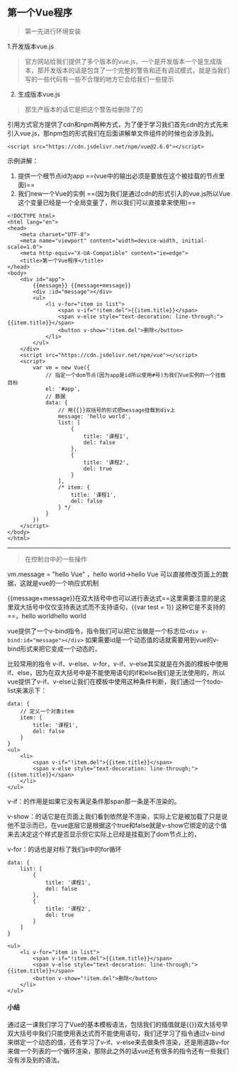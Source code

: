 ## 第一个Vue程序

> 第一先进行环境安装

1.开发版本vue.js

> 官方网站给我们提供了多个版本的vue.js，一个是开发版本一个是生成版本，那开发版本的话是包含了一个完整的警告和还有调试模式，就是当我们写的一些代码有一些不合理的地方它会给我们一些提示

2. 生成版本vue.js

> 那生产版本的话它是把这个警告给删除了的

引用方式官方提供了cdn和npm两种方式，为了便于学习我们首先cdn的方式先来引入vue.js，那npm包的形式我们在后面讲解单文件组件的时候也会涉及到。
```
<script src="https://cdn.jsdelivr.net/npm/vue@2.6.0"></script>
```
示例讲解：

1. 提供一个根节点id为app ==(vue中的输出必须是要放在这个被挂载的节点里面)==
2. 我们new一个Vue的实例 ==(因为我们是通过cdn的形式引入的vue.js所以Vue这个变量已经是一个全局变量了，所以我们可以直接拿来使用)==

```
<!DOCTYPE html>
<html lang="en">
<head>
	<meta charset="UTF-8">
	<meta name="viewport" content="width=device-width, initial-scale=1.0">
	<meta http-equiv="X-UA-Compatible" content="ie=edge">
	<title>第一个Vue程序</title>
</head>
<body>
	<div id="app">
		{{message}} {{message+message}}
		<div :id="message"></div>
		<ul>
			<li v-for="item in list">
				<span v-if="!item.del">{{item.title}}</span>
				<span v-else style="text-decoration: line-through;">{{item.title}}</span>
				<button v-show="!item.del">删除</button>
			</li>
		</ul>
	</div>
	<script src="https://cdn.jsdelivr.net/npm/vue"></script>
	<script>
		var vm = new Vue({
    		// 指定一个dom节点(因为app是id所以使用#号)为我们Vue实例的一个挂载目标
			el: '#app', 
			// 数据
			data: {
			    // 用{{}}双括号的形式把message挂载到div上
				message: 'hello world',
				list: [
					{
						title: '课程1',
						del: false
					},
					{
						title: '课程2',
						del: true
					}
				],
				/* item: {
					title: '课程1',
					del: false
				} */
			}
		})
	</script>
</body>
</html>
```

---
> 在控制台中的一些操作

vm.message = "hello Vue" ，hello world->hello Vue
可以直接修改页面上的数据，这就是vue的一个响应式机制

{{message+message}}在双大括号中也可以进行表达式==这里需要注意的是这里双大括号中仅仅支持表达式而不支持语句，{{var test = 1}} 这种它是不支持的==，hello worldhello world

vue提供了一个v-bind指令，指令我们可以把它当做是一个标志位`<div v-bind:id="message"></div>` 如果需要id是一个动态值的话就需要用到vue的v-bind形式来把它变成一个动态的，<div id="hello world"></div>

比较常用的指令 v-if、v-else、v-for，v-if、v-else其实就是在外面的模板中使用if、else，因为在双大括号中是不能使用语句的if和else我们是无法使用的，所以vue提供了v-if、v-else让我们在模板中使用这种条件判断，我们通过一个todo-list来演示下：

```
data: {
    // 定义一个对象item
    item: {
        title: '课程1',
		del: false
    }
}
<ul>
	<li>
	    <span v-if="!item.del">{{item.title}}</span>
	    <span v-else style="text-decoration: line-through;">{{item.title}}</span>
	</li>
</ul>
```
v-if：的作用是如果它没有满足条件那span那一条是不渲染的。

v-show：的话它是在页面上我们看到依然是不渲染，实际上它是被加载了只是说他不显示而已，在vue底层它是根据这个true和false就是v-show它绑定的这个值来去决定这个样式是否显示但它实际上已经是挂载到了dom节点上的，<button style="display: none;">删除</button>

v-for：的话也是对标了我们js中的for循环

```
data: {
    list: [
        {
			title: '课程1',
			del: false
		},
		{
			title: '课程2',
			del: true
		}
    ]
}

<ul>
	<li v-for="item in list">
		<span v-if="!item.del">{{item.title}}</span>
		<span v-else style="text-decoration: line-through;">{{item.title}}</span>
		<button v-show="!item.del">删除</button>
	</li>
</ul>

```

#### 小结
通过这一课我们学习了Vue的基本模板语法，包括我们的插值就是{{}}双大括号早双大括号中我们只能使用表达式而不能使用语句，我们还学习了指令通过v-bind来绑定一个动态的值，还有学习了v-if、v-else来去做条件渲染，还是用道路v-for来做一个列表的一个循环渲染，那除此之外的话vue还有很多的指令还有一些我们没有涉及到的语法。




